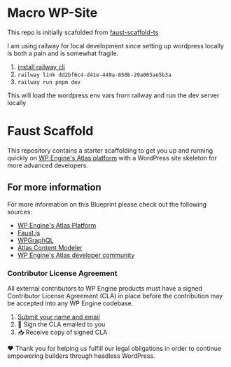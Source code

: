# Macro WP-Site
This repo is initially scafolded from [faust-scaffold-ts](https://github.com/wpengine/faust-scaffold-ts)

I am using railway for local development since setting up wordpress locally is both a pain and is somewhat fragile.


1. [install railway cli](https://docs.railway.app/develop/cli#installation)
1. `railway link dd2bf6c4-d41e-449a-850b-29a065ae5b3a`
1. `railway run pnpm dev`

This will load the wordpress env vars from railway and run the dev server locally

# Faust Scaffold

This repository contains a starter scaffolding to get you up and running quickly on [WP Engine's Atlas platform](https://wpengine.com/atlas/) with a WordPress site skeleton for more advanced developers.

## For more information

For more information on this Blueprint please check out the following sources:

- [WP Engine's Atlas Platform](https://wpengine.com/atlas/)
- [Faust.js](https://faustjs.org)
- [WPGraphQL](https://www.wpgraphql.com)
- [Atlas Content Modeler](https://wordpress.org/plugins/atlas-content-modeler/)
- [WP Engine's Atlas developer community](https://developers.wpengine.com)

### Contributor License Agreement

All external contributors to WP Engine products must have a signed Contributor License Agreement (CLA) in place before the contribution may be accepted into any WP Engine codebase.

1. [Submit your name and email](https://wpeng.in/cla/)
2. 📝 Sign the CLA emailed to you
3. 📥 Receive copy of signed CLA

❤️ Thank you for helping us fulfill our legal obligations in order to continue empowering builders through headless WordPress.

